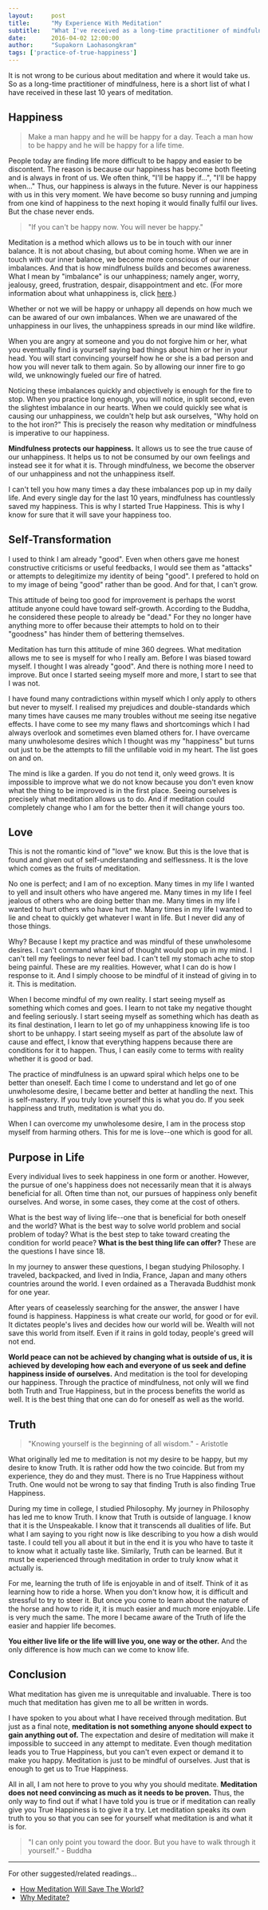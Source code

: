 ```yaml
---
layout:     post
title:      "My Experience With Meditation"
subtitle:   "What I've received as a long-time practitioner of mindfulness."
date:       2016-04-02 12:00:00
author:     "Supakorn Laohasongkram"
tags: ['practice-of-true-happiness']
---
```


<p>It is not wrong to be curious about meditation and where it would take us. So as a long-time practitioner of mindfulness, here is a short list of what I have received in these last 10 years of meditation.</p>

<h2>Happiness</h2>

<blockquote>Make a man happy and he will be happy for a day. Teach a man how to be happy and he will be happy for a life time.</blockquote>

People today are finding life more difficult to be happy and easier to be discontent. The reason is because our happiness has become both fleeting and is always in front of us. We often think, "I'll be happy if...", "I'll be happy when..." Thus, our happiness is always in the future. Never is our happiness with us in this very moment. We have become so busy running and jumping from one kind of happiness to the next hoping it would finally fulfil our lives. But the chase never ends. 

<blockquote>"If you can't be happy now. You will never be happy."</blockquote>

Meditation is a method which allows us to be in touch with our inner balance. It is not about chasing, but about coming home. When we are in touch with our inner balance, we become more conscious of our inner imbalances. And that is how mindfulness builds and becomes awareness. What I mean by "imbalance" is our unhappiness; namely anger, worry, jealousy, greed, frustration, despair, disappointment and etc. (For more information about what unhappiness is, click <a href="/principles_of_happiness/what_is_happiness/">here</a>.) 

Whether or not we will be happy or unhappy all depends on how much we can be awared of our own imbalances. When we are unawared of the unhappiness in our lives, the unhappiness spreads in our mind like wildfire. 

When you are angry at someone and you do not forgive him or her, what you eventually find is yourself saying bad things about him or her in your head. You will start convincing yourself how he or she is a bad person and how you will never talk to them again. So by allowing our inner fire to go wild, we unknowingly fueled our fire of hatred.

Noticing these imbalances quickly and objectively is enough for the fire to stop. When you practice long enough, you will notice, in split second, even the slightest imbalance in our hearts. When we could quickly see what is causing our unhappiness, we couldn't help but ask ourselves, "Why hold on to the hot iron?" This is precisely the reason why meditation or mindfulness is imperative to our happiness. 

<strong>Mindfulness protects our happiness.</strong> It allows us to see the true cause of our unhappiness. It helps us to not be consumed by our own feelings and instead see it for what it is. Through mindfulness, we become the observer of our unhappiness and not the unhappiness itself. 

<!-- <blockquote>Hatred can't be stop by hatred. It only stops by compassion. <br>-Buddha</blockquote>
 -->
I can't tell you how many times a day these imbalances pop up in my daily life. And every single day for the last 10 years, mindfulness has countlessly saved my happiness. This is why I started True Happiness. This is why I know for sure that it will save your happiness too.

<h2>Self-Transformation</h2>

I used to think I am already "good". Even when others gave me honest constructive criticisms or useful feedbacks, I would see them as "attacks" or attempts to delegitimize my identity of being "good". I prefered to hold on to my image of being "good" rather than be good. And for that, I can't grow.

This attitude of being too good for improvement is perhaps the worst attitude anyone could have toward self-growth. According to the Buddha, he considered these people to already be "dead." For they no longer have anything more to offer because their attempts to hold on to their "goodness" has hinder them of bettering themselves.

Meditation has turn this attitude of mine 360 degrees. What meditation allows me to see is myself for who I really am. Before I was biased toward myself. I thought I was already "good". And there is nothing more I need to improve. But once I started seeing myself more and more, I start to see that I was not. 

I have found many contradictions within myself which I only apply to others but never to myself. I realised my prejudices and double-standards which many times have causes me many troubles without me seeing itse negative effects. I have come to see my many flaws and shortcomings which I had always overlook and sometimes even blamed others for. I have overcame many unwholesome desires which I thought was my "happiness" but turns out just to be the attempts to fill the unfillable void in my heart. The list goes on and on.

The mind is like a garden. If you do not tend it, only weed grows. It is impossible to improve what we do not know because you don't even know what the thing to be improved is in the first place. Seeing ourselves is precisely what meditation allows us to do. And if meditation could completely change who I am for the better then it will change yours too.

<h2>Love</h2>

This is not the romantic kind of "love" we know. But this is the love that is found and given out of self-understanding and selflessness. It is the love which comes as the fruits of meditation.

No one is perfect; and I am of no exception. Many times in my life I wanted to yell and insult others who have angered me. Many times in my life I feel jealous of others who are doing better than me. Many times in my life I wanted to hurt others who have hurt me. Many times in my life I wanted to lie and cheat to quickly get whatever I want in life. But I never did any of those things. 

Why? Because I kept my practice and was mindful of these unwholesome desires. I can't command what kind of thought would pop up in my mind. I can't tell my feelings to never feel bad. I can't tell my stomach ache to stop being painful. These are my realities. However, what I can do is how I response to it. And I simply choose to be mindful of it instead of giving in to it. This is meditation.

When I become mindful of my own reality. I start seeing myself as something which comes and goes. I learn to not take my negative thought and feeling seriously. I start seeing myself as something which has death as its final destination, I learn to let go of my unhappiness knowing life is too short to be unhappy. I start seeing myself as part of the absolute law of cause and effect, I know that everything happens because there are conditions for it to happen. Thus, I can easily come to terms with reality whether it is good or bad. 

The practice of mindfulness is an upward spiral which helps one to be better than oneself. Each time I come to understand and let go of one unwholesome desire, I became better and better at handling the next. This is self-mastery. If you truly love yourself this is what you do. If you seek happiness and truth, meditation is what you do.

When I can overcome my unwholesome desire, I am in the process stop myself from harming others. This for me is love--one which is good for all.

<h2>Purpose in Life</h2>

Every individual lives to seek happiness in one form or another. However, the pursue of one's happiness does not necessarily mean that it is always beneficial for all. Often time than not, our pursues of happiness only benefit ourselves. And worse, in some cases, they come at the cost of others.

What is the best way of living life--one that is beneficial for both oneself and the world? What is the best way to solve world problem and social problem of today? What is the best step to take toward creating the condition for world peace? <strong>What is the best thing life can offer?</strong> These are the questions I have since 18. 

In my journey to answer these questions, I began studying Philosophy. I traveled, backpacked, and lived in India, France, Japan and many others countries around the world. I even ordained as a Theravada Buddhist monk for one year.

After years of ceaselessly searching for the answer, the answer I have found is happiness. Happiness is what create our world, for good or for evil. It dictates people's lives and decides how our world will be. Wealth will not save this world from itself. Even if it rains in gold today, people's greed will not end. 

<strong>World peace can not be achieved by changing what is outside of us, it is achieved by developing how each and everyone of us seek and define happiness inside of ourselves.</strong> And meditation is the tool for developing our happiness. Through the practice of mindfulness, not only will we find both Truth and True Happiness, but in the process benefits the world as well. It is the best thing that one can do for oneself as well as the world.

<h2>Truth</h2>

<blockquote>"Knowing yourself is the beginning of all wisdom." - Aristotle</blockquote>

What originally led me to meditation is not my desire to be happy, but my desire to know Truth. It is rather odd how the two coincide. But from my experience, they do and they must. There is no True Happiness without Truth. One would not be wrong to say that finding Truth is also finding True Happiness. 

During my time in college, I studied Philosophy. My journey in Philosophy has led me to know Truth. I know that Truth is outside of language. I know that it is the Unspeakable. I know that it transcends all dualities of life. But what I am saying to you right now is like describing to you how a dish would taste. I could tell you all about it but in the end it is you who have to taste it to know what it actually taste like. Similarly, Truth can be learned. But it must be experienced through meditation in order to truly know what it actually is. 

For me, learning the truth of life is enjoyable in and of itself. Think of it as learning how to ride a horse. When you don't know how, it is difficult and stressful to try to steer it. But once you come to learn about the nature of the horse and how to ride it, it is much easier and much more enjoyable. Life is very much the same. The more I became aware of the Truth of life the easier and happier life becomes. 

<strong>You either live life or the life will live you, one way or the other.</strong> And the only difference is how much can  we come to know life.

<h2>Conclusion</h2>

What meditation has given me is unrequitable and invaluable. There is too much that meditation has given me to all be written in words.

I have spoken to you about what I have received through meditation. But just as a final note, <strong>meditation is not something anyone should expect to gain anything out of.</strong> The expectation and desire of meditation will make it impossible to succeed in any attempt to meditate. Even though meditation leads you to True Happiness, but you can't even expect or demand it to make you happy. Meditation is just to be mindful of ourselves. Just that is enough to get us to True Happiness.

All in all, I am not here to prove to you why you should meditate. <strong>Meditation does not need convincing as much as it needs to be proven.</strong> Thus, the only way to find out if what I have told you is true or if meditation can really give you True Happiness is to give it a try. Let meditation speaks its own truth to you so that you can see for yourself what meditation is and what it is for.

<blockquote>"I can only point you toward the door. But you have to walk through it yourself." - Buddha</blockquote>

<hr class="short">

<p>For other suggested/related readings...</p>

<ul>
	<li><a href="/principles_of_happiness/why_true_happiness/">How Meditation Will Save The World?</a></li>
	<li><a href="/2016/03/22/why-meditate/">Why Meditate?</a></li>
</ul>
